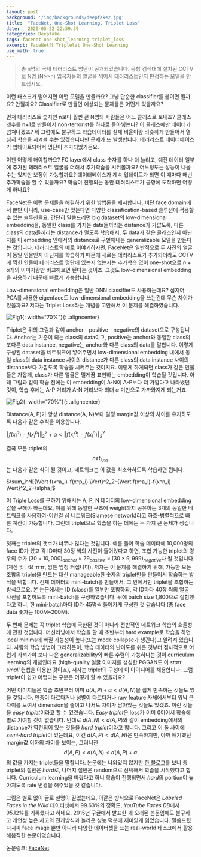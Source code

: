 ```yaml
---
layout: post
background: '/img/backgrounds/deepfake2.jpg'
title:  "FaceNet, One-Shot Learning, Triplet Loss"
date:   2020-05-22 22:59:59
categories: Deepfake
tags: facenet one-shot_learning triplet_loss
excerpt: FaceNet의 Triplelet One-Shot Learning
use_math: true
---
```


> 총 n명의 국제 테러리스트 명단이 공개되었습니다. 공항 검색대에 설치된 CCTV로 N명 (N>>n) 입국자들의 얼굴을 찍어서 테러리스트인지 판정하는 모델을 만드십시오.

이런 태스크가 떨어지면 어떤 모델을 만들까요? 그냥 단순한 classifier를 붙이면 될까요? 안될까요?
Classifier로 만들면 예상되는 문제들은 어떤게 있을까요?

먼저 테러리스트 숫자인 n보다 훨씬 큰 N명의 사람들은 어느 클래스로 보내죠? 클래스 갯수를 n+1로 만들어서 non-terrorist를 하나로 몰아넣는다? 이 클래스에만 데이터가 넘쳐나겠죠? 뭐 그럼에도 불구하고 학습데이터를 실제 비율이랑 비슷하게 만들어서 열심히 학습을 시켜볼 수는 있겠습니다만 문제가 또 발생합니다. 테러리스트 데이터베이스가 업데이트되어서 명단이 추가되었거든요.

이젠 어떻게 해야할까요? FC layer에서 class 숫자를 하나 더 늘리고, 예전 데이터 일부에 추가된 테러리스트 얼굴을 더해서 추가학습을 시켜볼까요? 어느정도는 성능이 나올 수는 있지만 보장이 가능할까요? 데이터베이스가 계속 업데이트가 되면 이 때마다 매번 추가학습을 할 수 있을까요? 학습이 진행되는 동안 테러리스트가 공항에 도착하면 어떻게 하나요?

FaceNet은 이런 문제들을 해결하기 위한 방법론을 제시합니다. 비단 face domain에서 뿐만 아니라, use-case만 맞는다면 다양한 classification-based 솔루션에 적용할 수 있는 솔루션을요. 간단히 말씀드리면 big dataset의 low-dimensional embedding을, 동일한 class를 가지는 data들끼리는 distance가 가깝도록, 다른 class의 data들끼리는 distance가 멀도록 학습해서, 두 data가 같은 클래스인지 아닌지를 이 embedding 안에서의 distance로 구별해내는 generalizable 모델을 만든다는 것입니다. 테러리스트의 예로 이야기하자면, FaceNet은 일반적으로 두 사진의 얼굴이 동일 인물인지 아닌지를 학습하기 때문에 새로운 테러리스트가 추가되더라도 CCTV에 찍힌 인물이 테러리스트 명단에 있는지 없는지는 추가학습 없이 one-shot으로 $n+\alpha$개의 이미지랑만 비교해보면 된다는 것이죠. 그것도 low-dimensional embedding을 사용하기 때문에 빠르게 가능합니다.

Low-dimensional embedding은 일반 DNN classifier도 사용하는데요? 심지어 PCA를 사용한 eigenface도 low-dimensional embedding을 쓰는건데 무슨 차이가 있을까요? 저자는 Triplet Loss라는 개념을 고안해서 이 문제를 해결하였습니다.

![Fig1](https://tildacorp.github.io/img/triplet_loss.PNG "Triplet Loss"){: width="70%"}{: .aligncenter}


Triplet은 위의 그림과 같이 anchor - positive - negative의 dataset으로 구성됩니다. Anchor는 기준이 되는 class의 data이고, positive는 anchor와 동일한 class의 또다른 data instance, negative는 anchor와 다른 class의 data를 말합니다. 이렇게 구성된 dataset을 네트워크에 넣어주면서 low-dimensional embedding 내에서 동일 class의 data instance 사이의 distance가 다른 class의 data instance 사이의 distance보다 가깝도록 학습을 시켜주는 것이지요. 이렇게 하게되면 class가 같은 인물들은 가깝게, class가 다른 얼굴은 멀게끔 표현하는 embedding이 학습될 것입니다. 아래 그림과 같이 학습 전에는 이 embedding이 A-N이 A-P보다 더 가깝다고 나타냈던 것이, 학습 후에는 A-P 거리가 A-N 거리보다 최대 $\alpha$ 미만으로 가까와지게 되는거죠.

![Fig2](https://tildacorp.github.io/img/triplet_loss_learning.PNG "Learning w/ Triplet Loss"){: width="70%"}{: .aligncenter}


Distance(A, P)가 항상 distance(A, N)보다 일정 margin값 이상의 차이를 유지하도록 다음과 같은 수식을 이용합니다.

${\Vert f(x^a_i)-f(x^p_i) \Vert}^2_2+\alpha<{\Vert f(x^a_i)-f(x^n_i) \Vert}^2_2$

결국 모든 triplet의 $$net_{loss}$$는 다음과 같은 식이 될 것이고, 네트워크는 이 값을 최소화하도록 학습하면 됩니다.

$\sum_i^N[{\Vert f(x^a_i)-f(x^p_i) \Vert}^2_2-{\Vert f(x^a_i)-f(x^n_i) \Vert}^2_2+\alpha]$ 


이 Triple Loss를 구하기 위해서는 A, P, N 데이터의 low-dimensional embedding값을 구해야 하는데요, 이를 위해 동일한 구조에 weight까지 공유하는 3개의 동일한 네트워크를 사용하여-이런걸 샴 네트워크(Siamese network)라고 하죠-병렬적으로 빠른 계산이 가능합니다. 그런데 triplet으로 학습을 하는 데에는 두 가지 큰 문제가 생깁니다. 


첫째는 triplet의 갯수가 너무나 많다는 것입니다. 예를 들어 학습 데이터에 10,000명의 face ID가 있고 각 ID마다 30장 씩의 사진이 들어있다고 하면, 조합 가능한 triplet의 경우의 수가 $(30\times10,000)_{anchor}\times29_{positive}\times(30\times9,999)_{negative}$나 될 것입니다 (계산 맞나요 ㅠㅠ, 암튼 엄청 커집니다). 저자는 이 문제를 해결하기 위해, 가능한 모든 조합의 triplet을 만드는 대신 manageable한 숫자의 triplet만을 만들어서 학습하는 방식을 택합니다. 전체 데이터의 mini-batch를 만들어서, 그 안에서만 triplet을 조합하는 방식으로요. 본 논문에서는 ID (class)를 일부만 포함하되, 각 ID마다 40장 씩의 얼굴 사진을 포함하도록 mini-batch를 구성하였습니다. 뒤에 batch size 1,800으로 실험했다고 하니, 한 mini-batch마다 ID가 45명씩 들어가게 구성한 것 같습니다 (총 face data 숫자는 100M~200M).

두 번째 문제는 꼭 triplet 학습에 국한된 것이 아니라 전반적인 네트워크 학습의 효율성에 관한 것입니다. 머신러닝에서 학습을 할 때 초반부터 hard example로 학습을 하면 local minima에 빠질 가능성이 높다(또는 mode collapse가 생긴다)고 알려져 있습니다. 사람의 학습 방법이 그러하듯이, 학습 데이터의 난이도를 쉬운 것부터 점차적으로 어렵게 가져가야 보다 나은 generalizability와 빠른 수렴이 가능하다는 것이 curriculum learning의 개념인데요 (high-quality 얼굴 이미지를 생성한 PGGAN도 이 *start small* 컨셉을 이용한 것이죠), 저자는 triplet의 구성에 이 아이디어를 채용합니다. 그럼 triplet이 쉽고 어렵다는 구분은 어떻게 할 수 있을까요?

어떤 이미지들은 학습 초반부터 이미 $d(A, P)+\alpha < d(A, N)$을 쉽게 만족하는 것들도 있을 것입니다. 인종이 다르다거나 성별이 다르다거나 raw feature 자체에서부터 워낙 큰 차이를 보여서 dimension을 줄이고 나서도 차이가 남아있는 것들도 있겠죠. 이런 것들을 *easy triplet*이라고 할 수 있겠습니다. *Easy triplet*은 loss가 이미 0이어서 학습에 별로 기여할 것이 없습니다. 반대로 $d(A, N) < d(A, P)$와 같이 embedding에서의 distance가 역전되어 있는 것들을 *hard triplet*이라고 합니다. 그리고 이 둘 사이에 *semi-hard triplet*이 있는데요, 이건 $d(A, P) < d(A, N)$은 만족하지만, 아까 얘기했던 margin값 이하의 차이를 보이는, 그러니깐 $$d(A, P) < d(A, N) < d(A, P)+\alpha$$ 의 값을 가지는 triplet들을 말합니다. 논문에는 나와있지 않지만 [한 블로그](https://medium.com/@crimy/one-shot-learning-siamese-networks-and-triplet-loss-with-keras-2885ed022352)를 보니 총 triplet의 절반은 *hard*로, 나머지 절반은 random으로 선택해서 학습을 시작했다고 합니다. Curriculum learning을 따랐다고 하니 학습이 진행되면서 *hard*의 portion이 높아지도록 rate 변경을 해주었을 것 같습니다.


그림은 별로 없이 글로 설명이 길었는데요, 이같은 방식으로 FaceNet은 *Labeled Faces in the Wild* 데이터셋에서 99.63%의 정확도, *YouTube Faces DB*에서 95.12%를 기록했다고 하네요. 2015년 구글에서 발표한 꽤 오래된 논문임에도 불구하고 개연성 높은 사고의 전개방식과 놀라운 성능 덕분에 재미있게 읽었습니다. 말씀드렸다시피 face image 뿐만 아니라 다양한 데이터셋을 쓰는 real-world 태스크에서 활용해봄직한 논문이었습니다.

논문링크: [FaceNet](https://arxiv.org/pdf/1503.03832.pdf)